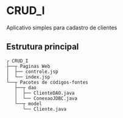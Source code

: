 CRUD_I
======

Aplicativo simples para cadastro de clientes

## Estrutura principal

```stxt
┌ CRUD_I
├──┬ Paginas Web
│  ├── controle.jsp
│  └── index.jsp
└──┬ Pacotes de códigos-fontes
   ├──┬ dao
   │  ├── ClienteDAO.java
   │  └── ConexaoJDBC.java
   └──┬ model
      └── Cliente.java
```
